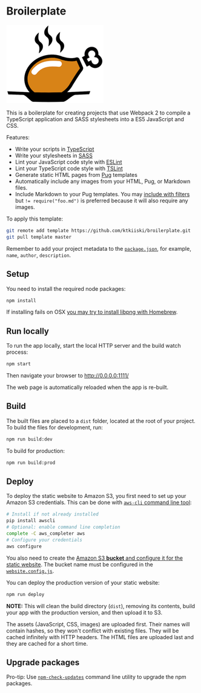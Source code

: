 # Broilerplate

![Broilerplate](./src/images/broilerplate.png)

This is a boilerplate for creating projects that use Webpack 2 to compile a TypeScript application and SASS stylesheets into a ES5 JavaScript and CSS.

Features:

- Write your scripts in [TypeScript](http://www.typescriptlang.org/)
- Write your stylesheets in [SASS](http://sass-lang.com/)
- Lint your JavaScript code style with [ESLint](http://eslint.org/)
- Lint your TypeScript code style with [TSLint](https://palantir.github.io/tslint/)
- Generate static HTML pages from [Pug](https://pugjs.org/) templates
- Automatically include any images from your HTML, Pug, or Markdown files.
- Include Markdown to your Pug templates. You may [include with filters](https://pugjs.org/language/includes.html#including-filtered-text) but `!= require("foo.md")` is preferred because it will also require any images.

To apply this template:

```bash
git remote add template https://github.com/ktkiiski/broilerplate.git
git pull template master
```

Remember to add your project metadata to the [`package.json`](./package.json), for example, `name`, `author`, `description`.

## Setup

You need to install the required node packages:

```bash
npm install
```

If installing fails on OSX [you may try to install libpng with Homebrew](https://github.com/tcoopman/image-webpack-loader#libpng-issues).


## Run locally

To run the app locally, start the local HTTP server and the build watch process:

```bash
npm start
```

Then navigate your browser to http://0.0.0.0:1111/

The web page is automatically reloaded when the app is re-built.

## Build

The built files are placed to a `dist` folder, located at the root of your project.
To build the files for development, run:

```bash
npm run build:dev
```

To build for production:

```bash
npm run build:prod
```

## Deploy

To deploy the static website to Amazon S3, you first need to set up your Amazon S3 credentials.
This can be done with [`aws-cli` command line tool](https://github.com/aws/aws-cli):

```bash
# Install if not already installed
pip install awscli
# Optional: enable command line completion
complete -C aws_completer aws
# Configure your credentials
aws configure
```

You also need to create the [Amazon S3 **bucket** and configure it for the static website](http://docs.aws.amazon.com/gettingstarted/latest/swh/getting-started-hosting-your-website.html).
The bucket name must be configured in the [`website.config.js`](./website.config.js).

You can deploy the production version of your static website:

```bash
npm run deploy
```

**NOTE:** This will clean the build directory (`dist`), removing its contents, build your app with the production version, and then upload it to S3.

The assets (JavaScript, CSS, images) are uploaded first. Their names will contain hashes, so they won't conflict with existing files.
They will be cached infinitely with HTTP headers.
The HTML files are uploaded last and they are cached for a short time.


## Upgrade packages

Pro-tip: Use [`npm-check-updates`](https://github.com/tjunnone/npm-check-updates) command line utility to upgrade the npm packages.
